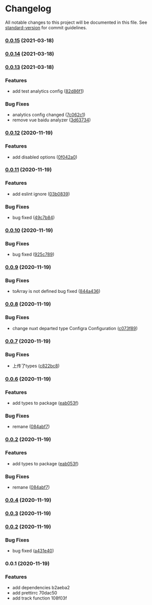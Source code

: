 # Changelog

All notable changes to this project will be documented in this file. See [standard-version](https://github.com/conventional-changelog/standard-version) for commit guidelines.

### [0.0.15](https://github.com/jimizai/nuxt-analytics/compare/v0.0.14...v0.0.15) (2021-03-18)

### [0.0.14](https://github.com/jimizai/nuxt-analytics/compare/v0.0.13...v0.0.14) (2021-03-18)

### [0.0.13](https://github.com/jimizai/nuxt-analytics/compare/v0.0.12...v0.0.13) (2021-03-18)


### Features

* add test analytics config ([82d86f1](https://github.com/jimizai/nuxt-analytics/commit/82d86f1a17fc3b64f433f6fa047eb85af136180a))


### Bug Fixes

* analytics config changed ([7c062c1](https://github.com/jimizai/nuxt-analytics/commit/7c062c1ad0fd04d83fb22c7b23dddb17b097ad2c))
* remove vue baidu analyzer ([3d63734](https://github.com/jimizai/nuxt-analytics/commit/3d63734ea64c15bb107e705144d3c9c43605c282))

### [0.0.12](https://github.com/jimizai/nuxt-analytics/compare/v0.0.11...v0.0.12) (2020-11-19)


### Features

* add disabled options ([0f042a0](https://github.com/jimizai/nuxt-analytics/commit/0f042a012d0dcffc19556610d4cd43cf4b2d9932))

### [0.0.11](https://github.com/jimizai/nuxt-analytics/compare/v0.0.10...v0.0.11) (2020-11-19)


### Features

* add eslint ignore ([03b0839](https://github.com/jimizai/nuxt-analytics/commit/03b0839cdd4961a0e24024a65dff337034e78d86))


### Bug Fixes

* bug fixed ([49c7b84](https://github.com/jimizai/nuxt-analytics/commit/49c7b846cb47d814b9fa3487ea6db489eff15c7c))

### [0.0.10](https://github.com/jimizai/nuxt-analytics/compare/v0.0.9...v0.0.10) (2020-11-19)


### Bug Fixes

* bug fixed ([925c789](https://github.com/jimizai/nuxt-analytics/commit/925c789531cf4a57b01df05d1362e02ca37e20e8))

### [0.0.9](https://github.com/jimizai/nuxt-analytics/compare/v0.0.8...v0.0.9) (2020-11-19)


### Bug Fixes

* toArray is not defined bug fixed ([844a436](https://github.com/jimizai/nuxt-analytics/commit/844a4361c1f8f6cf2f64e6d651b47d57bd96a6f7))

### [0.0.8](https://github.com/jimizai/nuxt-analytics/compare/v0.0.7...v0.0.8) (2020-11-19)


### Bug Fixes

* change nuxt departed type Configra Configuration ([c073f89](https://github.com/jimizai/nuxt-analytics/commit/c073f894d3633e52c17cb6ab2747ad446b607109))

### [0.0.7](https://github.com/jimizai/nuxt-analytics/compare/v0.0.6...v0.0.7) (2020-11-19)


### Bug Fixes

* 上传了types ([c822bc8](https://github.com/jimizai/nuxt-analytics/commit/c822bc8d462ffcdcb7533a88b2f6a5e46578f7c1))

### [0.0.6](https://github.com/jimizai/nuxt-analytics/compare/v0.0.4...v0.0.6) (2020-11-19)


### Features

* add types to package ([eab053f](https://github.com/jimizai/nuxt-analytics/commit/eab053f527c7429cec636b224347b5d3bc650623))


### Bug Fixes

* remane ([084abf7](https://github.com/jimizai/nuxt-analytics/commit/084abf78d19134f2da94fa85dd3d33f6396c2f01))

### [0.0.2](https://github.com/jimizai/nuxt-analytics/compare/v0.0.4...v0.0.2) (2020-11-19)


### Features

* add types to package ([eab053f](https://github.com/jimizai/nuxt-analytics/commit/eab053f527c7429cec636b224347b5d3bc650623))


### Bug Fixes

* remane ([084abf7](https://github.com/jimizai/nuxt-analytics/commit/084abf78d19134f2da94fa85dd3d33f6396c2f01))

### [0.0.4](https://github.com/jimizai/nuxt-analytics/compare/v0.0.3...v0.0.4) (2020-11-19)

### [0.0.3](https://github.com/jimizai/nuxt-analytics/compare/v0.0.2...v0.0.3) (2020-11-19)

### [0.0.2](https://github.com/jimizai/nuxt-analytics/compare/v0.0.1...v0.0.2) (2020-11-19)


### Bug Fixes

* bug fixed ([a431e40](https://github.com/jimizai/nuxt-analytics/commit/a431e40efeea39cc798b5b75a1f592b9185252f3))

### 0.0.1 (2020-11-19)


### Features

* add dependencies b2aeba2
* add prettirrc 70dac50
* add track function 108f03f
